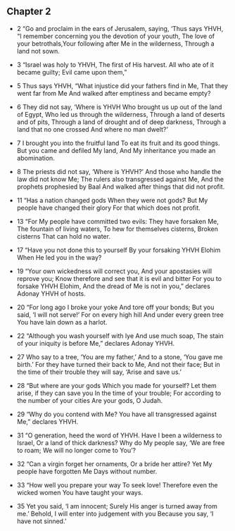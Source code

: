 ## Chapter 2

- 2
“Go and proclaim in the ears of Jerusalem, saying, ‘Thus says YHVH, “I remember concerning you the devotion of your youth, The love of your betrothals,Your following after Me in the wilderness, Through a land not sown.

- 3
“Israel was holy to YHVH, The first of His harvest. All who ate of it became guilty; Evil came upon them,”

- 5
Thus says YHVH, “What injustice did your fathers find in Me, That they went far from Me And walked after emptiness and became empty?

- 6
They did not say, ‘Where is YHVH Who brought us up out of the land of Egypt, Who led us through the wilderness, Through a land of deserts and of pits, Through a land of drought and of deep darkness, Through a land that no one crossed And where no man dwelt?’

- 7
I brought you into the fruitful land To eat its fruit and its good things. But you came and defiled My land, And My inheritance you made an abomination.

- 8
The priests did not say, ‘Where is YHVH?’ And those who handle the law did not know Me; The rulers also transgressed against Me, And the prophets prophesied by Baal And walked after things that did not profit.

- 11
“Has a nation changed gods When they were not gods? But My people have changed their glory For that which does not profit.

- 13
“For My people have committed two evils: They have forsaken Me, The fountain of living waters, To hew for themselves cisterns, Broken cisterns That can hold no water.

- 17
“Have you not done this to yourself By your forsaking YHVH Elohim When He led you in the way?

- 19
“Your own wickedness will correct you, And your apostasies will reprove you; Know therefore and see that it is evil and bitter For you to forsake YHVH Elohim, And the dread of Me is not in you,” declares Adonay YHVH of hosts.

- 20
“For long ago I broke your yoke And tore off your bonds; But you said, ‘I will not serve!’ For on every high hill And under every green tree You have lain down as a harlot.

- 22
“Although you wash yourself with lye And use much soap, The stain of your iniquity is before Me,” declares Adonay YHVH.

- 27
Who say to a tree, ‘You are my father,’ And to a stone, ‘You gave me birth.’ For they have turned their back to Me, And not their face; But in the time of their trouble they will say, ‘Arise and save us.’

- 28
“But where are your gods Which you made for yourself? Let them arise, if they can save you In the time of your trouble; For according to the number of your cities Are your gods, O Judah.

- 29
“Why do you contend with Me? You have all transgressed against Me,” declares YHVH.

- 31
“O generation, heed the word of YHVH. Have I been a wilderness to Israel, Or a land of thick darkness? Why do My people say, ‘We are free to roam; We will no longer come to You’?

- 32
“Can a virgin forget her ornaments, Or a bride her attire? Yet My people have forgotten Me Days without number.

- 33
“How well you prepare your way To seek love! Therefore even the wicked women You have taught your ways.

- 35
Yet you said, ‘I am innocent; Surely His anger is turned away from me.’ Behold, I will enter into judgement with you Because you say, ‘I have not sinned.’
